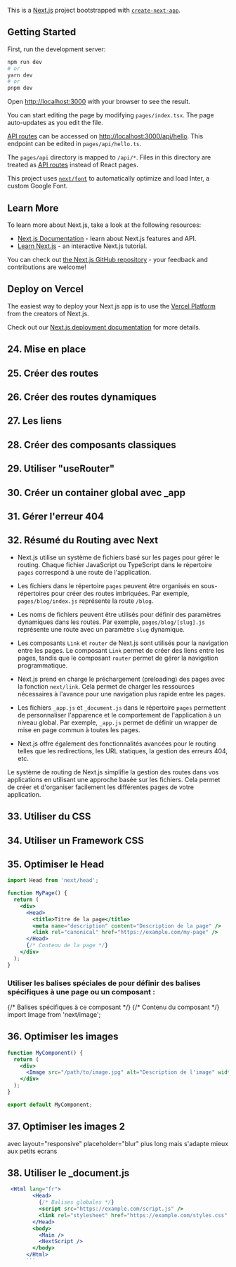This is a [Next.js](https://nextjs.org/) project bootstrapped with [`create-next-app`](https://github.com/vercel/next.js/tree/canary/packages/create-next-app).

## Getting Started

First, run the development server:

```bash
npm run dev
# or
yarn dev
# or
pnpm dev
```

Open [http://localhost:3000](http://localhost:3000) with your browser to see the result.

You can start editing the page by modifying `pages/index.tsx`. The page auto-updates as you edit the file.

[API routes](https://nextjs.org/docs/api-routes/introduction) can be accessed on [http://localhost:3000/api/hello](http://localhost:3000/api/hello). This endpoint can be edited in `pages/api/hello.ts`.

The `pages/api` directory is mapped to `/api/*`. Files in this directory are treated as [API routes](https://nextjs.org/docs/api-routes/introduction) instead of React pages.

This project uses [`next/font`](https://nextjs.org/docs/basic-features/font-optimization) to automatically optimize and load Inter, a custom Google Font.

## Learn More

To learn more about Next.js, take a look at the following resources:

- [Next.js Documentation](https://nextjs.org/docs) - learn about Next.js features and API.
- [Learn Next.js](https://nextjs.org/learn) - an interactive Next.js tutorial.

You can check out [the Next.js GitHub repository](https://github.com/vercel/next.js/) - your feedback and contributions are welcome!

## Deploy on Vercel

The easiest way to deploy your Next.js app is to use the [Vercel Platform](https://vercel.com/new?utm_medium=default-template&filter=next.js&utm_source=create-next-app&utm_campaign=create-next-app-readme) from the creators of Next.js.

Check out our [Next.js deployment documentation](https://nextjs.org/docs/deployment) for more details.


## 24. Mise en place

## 25. Créer des routes

## 26. Créer des routes dynamiques

## 27. Les liens

## 28. Créer des composants classiques

## 29. Utiliser "useRouter"

## 30. Créer un container global avec _app

## 31. Gérer l'erreur 404

## 32. Résumé du Routing avec Next

- Next.js utilise un système de fichiers basé sur les pages pour gérer le routing. Chaque fichier JavaScript ou TypeScript dans le répertoire `pages` correspond à une route de l'application.

- Les fichiers dans le répertoire `pages` peuvent être organisés en sous-répertoires pour créer des routes imbriquées. Par exemple, `pages/blog/index.js` représente la route `/blog`.

- Les noms de fichiers peuvent être utilisés pour définir des paramètres dynamiques dans les routes. Par exemple, `pages/blog/[slug].js` représente une route avec un paramètre `slug` dynamique.

- Les composants `Link` et `router` de Next.js sont utilisés pour la navigation entre les pages. Le composant `Link` permet de créer des liens entre les pages, tandis que le composant `router` permet de gérer la navigation programmatique.

- Next.js prend en charge le préchargement (preloading) des pages avec la fonction `next/link`. Cela permet de charger les ressources nécessaires à l'avance pour une navigation plus rapide entre les pages.

- Les fichiers `_app.js` et `_document.js` dans le répertoire `pages` permettent de personnaliser l'apparence et le comportement de l'application à un niveau global. Par exemple, `_app.js` permet de définir un wrapper de mise en page commun à toutes les pages.

- Next.js offre également des fonctionnalités avancées pour le routing telles que les redirections, les URL statiques, la gestion des erreurs 404, etc.

Le système de routing de Next.js simplifie la gestion des routes dans vos applications en utilisant une approche basée sur les fichiers. Cela permet de créer et d'organiser facilement les différentes pages de votre application.

## 33. Utiliser du CSS

## 34. Utiliser un Framework CSS

## 35. Optimiser le Head
```jsx
import Head from 'next/head';

function MyPage() {
  return (
    <div>
      <Head>
        <title>Titre de la page</title>
        <meta name="description" content="Description de la page" />
        <link rel="canonical" href="https://example.com/my-page" />
      </Head>
      {/* Contenu de la page */}
    </div>
  );
}
```
### Utiliser les balises spéciales de <Head> pour définir des balises spécifiques à une page ou un composant :
<div>
      <Head>
        {/* Balises spécifiques à ce composant */}
      </Head>
      {/* Contenu du composant */}
    </div>
import Image from 'next/image';


## 36. Optimiser les images
```jsx
function MyComponent() {
  return (
    <div>
      <Image src="/path/to/image.jpg" alt="Description de l'image" width={500} height={300} />
    </div>
  );
}

export default MyComponent;

```
## 37. Optimiser les images 2
avec layout="responsive" placeholder="blur" plus long mais s'adapte mieux aux petits ecrans

## 38. Utiliser le _document.js
```jsx
 <Html lang="fr">
        <Head>
          {/* Balises globales */}
          <script src="https://example.com/script.js" />
          <link rel="stylesheet" href="https://example.com/styles.css" />
        </Head>
        <body>
          <Main />
          <NextScript />
        </body>
      </Html>
      ```